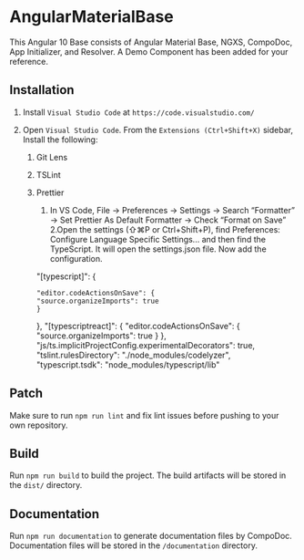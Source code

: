 # AngularMaterialBase

This Angular 10 Base consists of Angular Material Base, NGXS, CompoDoc, App Initializer, and Resolver. A Demo Component has been added for your reference.

## Installation

1.  Install `Visual Studio Code` at `https://code.visualstudio.com/`
2.  Open `Visual Studio Code`. From the `Extensions (Ctrl+Shift+X)` sidebar, Install the following:

    1.  Git Lens
    2.  TSLint
    3.  Prettier

        1. In VS Code, File -> Preferences -> Settings -> Search “Formatter” -> Set Prettier As Default Formatter -> Check “Format on Save”
           2.Open the settings (⇧⌘P or Ctrl+Shift+P), find Preferences: Configure Language Specific Settings... and then find the TypeScript. It will open the settings.json file. Now add the configuration.

        "[typescript]": {

            "editor.codeActionsOnSave": {
            "source.organizeImports": true
            }

        },
        "[typescriptreact]": {
        "editor.codeActionsOnSave": {
        "source.organizeImports": true
        }
        },
        "js/ts.implicitProjectConfig.experimentalDecorators": true,
        "tslint.rulesDirectory": "./node_modules/codelyzer",
        "typescript.tsdk": "node_modules/typescript/lib"

## Patch

Make sure to run `npm run lint` and fix lint issues before pushing to your own repository.

## Build

Run `npm run build` to build the project. The build artifacts will be stored in the `dist/` directory.

## Documentation

Run `npm run documentation` to generate documentation files by CompoDoc. Documentation files will be stored in the `/documentation` directory.
